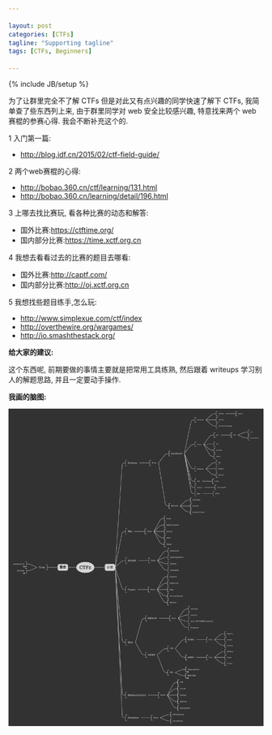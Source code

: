 ```yaml
---

layout: post
categories: [CTFs]
tagline: "Supporting tagline"
tags: [CTFs, Beginners]

---
```

{% include JB/setup %}

为了让群里完全不了解 CTFs 但是对此又有点兴趣的同学快速了解下 CTFs, 我简单查了些东西列上来,
由于群里同学对 web 安全比较感兴趣, 特意找来两个 web 赛棍的参赛心得. 我会不断补充这个的.  

1 入门第一篇:  

+ http://blog.idf.cn/2015/02/ctf-field-guide/

2 两个web赛棍的心得:  

+ http://bobao.360.cn/ctf/learning/131.html
+ http://bobao.360.cn/learning/detail/196.html

3 上哪去找比赛玩, 看各种比赛的动态和解答:  

+ 国外比赛:https://ctftime.org/
+ 国内部分比赛:https://time.xctf.org.cn

4 我想去看看过去的比赛的题目去哪看:  

+ 国外比赛:http://captf.com/
+ 国内部分比赛:http://oj.xctf.org.cn

5 我想找些题目练手,怎么玩:  

+ http://www.simplexue.com/ctf/index
+ http://overthewire.org/wargames/
+ http://io.smashthestack.org/

**给大家的建议:**

这个东西呢, 前期要做的事情主要就是把常用工具练熟, 然后跟着 writeups 	学习别人的解题思路, 并且一定要动手操作.  

**我画的脑图:**

![脑图](../image/2015_10_19_CTFs.png)
